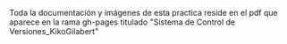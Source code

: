 Toda la documentación y imágenes de esta practica reside en el pdf que aparece en la rama gh-pages titulado "Sistema de Control de Versiones_KikoGilabert"
